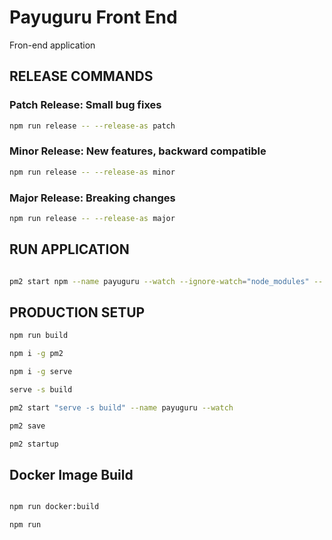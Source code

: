 # Payuguru Front End

Fron-end application


## RELEASE COMMANDS

### Patch Release: Small bug fixes

```bash
npm run release -- --release-as patch
```

### Minor Release: New features, backward compatible

```bash
npm run release -- --release-as minor
```

### Major Release: Breaking changes

```bash
npm run release -- --release-as major
```



## RUN APPLICATION

```bash

pm2 start npm --name payuguru --watch --ignore-watch="node_modules" -- -e .env start
```

## PRODUCTION SETUP

```bash
npm run build
```


```bash
npm i -g pm2

```

```bash
npm i -g serve

```
```bash
serve -s build

```
```bash
pm2 start "serve -s build" --name payuguru --watch
```

```bash
pm2 save
```

```bash
pm2 startup
```

## Docker Image Build

```bash

npm run docker:build
```

```bash
npm run 
```